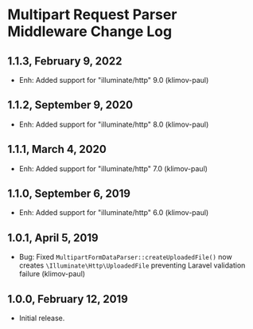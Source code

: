 Multipart Request Parser Middleware Change Log
==============================================

1.1.3, February 9, 2022
-----------------------

- Enh: Added support for "illuminate/http" 9.0 (klimov-paul)


1.1.2, September 9, 2020
------------------------

- Enh: Added support for "illuminate/http" 8.0 (klimov-paul)


1.1.1, March 4, 2020
--------------------

- Enh: Added support for "illuminate/http" 7.0 (klimov-paul)


1.1.0, September 6, 2019
------------------------

- Enh: Added support for "illuminate/http" 6.0 (klimov-paul)


1.0.1, April 5, 2019
--------------------

- Bug: Fixed `MultipartFormDataParser::createUploadedFile()` now creates `\Illuminate\Http\UploadedFile` preventing Laravel validation failure (klimov-paul)


1.0.0, February 12, 2019
------------------------

- Initial release.
